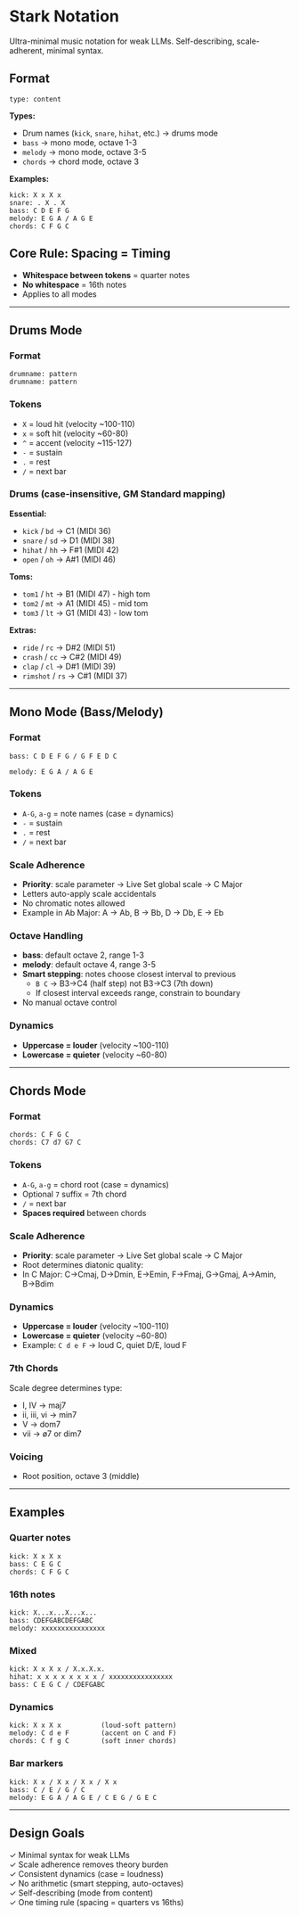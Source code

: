 # Stark Notation

Ultra-minimal music notation for weak LLMs. Self-describing, scale-adherent,
minimal syntax.

## Format

```
type: content
```

**Types:**

- Drum names (`kick`, `snare`, `hihat`, etc.) → drums mode
- `bass` → mono mode, octave 1-3
- `melody` → mono mode, octave 3-5
- `chords` → chord mode, octave 3

**Examples:**

```
kick: X x X x
snare: . X . X
bass: C D E F G
melody: E G A / A G E
chords: C F G C
```

## Core Rule: Spacing = Timing

- **Whitespace between tokens** = quarter notes
- **No whitespace** = 16th notes
- Applies to all modes

---

## Drums Mode

### Format

```
drumname: pattern
drumname: pattern
```

### Tokens

- `X` = loud hit (velocity ~100-110)
- `x` = soft hit (velocity ~60-80)
- `^` = accent (velocity ~115-127)
- `-` = sustain
- `.` = rest
- `/` = next bar

### Drums (case-insensitive, GM Standard mapping)

**Essential:**

- `kick` / `bd` → C1 (MIDI 36)
- `snare` / `sd` → D1 (MIDI 38)
- `hihat` / `hh` → F#1 (MIDI 42)
- `open` / `oh` → A#1 (MIDI 46)

**Toms:**

- `tom1` / `ht` → B1 (MIDI 47) - high tom
- `tom2` / `mt` → A1 (MIDI 45) - mid tom
- `tom3` / `lt` → G1 (MIDI 43) - low tom

**Extras:**

- `ride` / `rc` → D#2 (MIDI 51)
- `crash` / `cc` → C#2 (MIDI 49)
- `clap` / `cl` → D#1 (MIDI 39)
- `rimshot` / `rs` → C#1 (MIDI 37)

---

## Mono Mode (Bass/Melody)

### Format

```
bass: C D E F G / G F E D C
```

```
melody: E G A / A G E
```

### Tokens

- `A-G`, `a-g` = note names (case = dynamics)
- `-` = sustain
- `.` = rest
- `/` = next bar

### Scale Adherence

- **Priority**: scale parameter → Live Set global scale → C Major
- Letters auto-apply scale accidentals
- No chromatic notes allowed
- Example in Ab Major: A → Ab, B → Bb, D → Db, E → Eb

### Octave Handling

- **bass**: default octave 2, range 1-3
- **melody**: default octave 4, range 3-5
- **Smart stepping**: notes choose closest interval to previous
  - `B C` → B3→C4 (half step) not B3→C3 (7th down)
  - If closest interval exceeds range, constrain to boundary
- No manual octave control

### Dynamics

- **Uppercase = louder** (velocity ~100-110)
- **Lowercase = quieter** (velocity ~60-80)

---

## Chords Mode

### Format

```
chords: C F G C
chords: C7 d7 G7 C
```

### Tokens

- `A-G`, `a-g` = chord root (case = dynamics)
- Optional `7` suffix = 7th chord
- `/` = next bar
- **Spaces required** between chords

### Scale Adherence

- **Priority**: scale parameter → Live Set global scale → C Major
- Root determines diatonic quality:
- In C Major: C→Cmaj, D→Dmin, E→Emin, F→Fmaj, G→Gmaj, A→Amin, B→Bdim

### Dynamics

- **Uppercase = louder** (velocity ~100-110)
- **Lowercase = quieter** (velocity ~60-80)
- Example: `C d e F` → loud C, quiet D/E, loud F

### 7th Chords

Scale degree determines type:

- I, IV → maj7
- ii, iii, vi → min7
- V → dom7
- vii → ø7 or dim7

### Voicing

- Root position, octave 3 (middle)

---

## Examples

### Quarter notes

```
kick: X x X x
bass: C E G C
chords: C F G C
```

### 16th notes

```
kick: X...x...X...x...
bass: CDEFGABCDEFGABC
melody: xxxxxxxxxxxxxxxx
```

### Mixed

```
kick: X x X x / X.x.X.x.
hihat: x x x x x x x x / xxxxxxxxxxxxxxxx
bass: C E G C / CDEFGABC
```

### Dynamics

```
kick: X x X x          (loud-soft pattern)
melody: C d e F        (accent on C and F)
chords: C f g C        (soft inner chords)
```

### Bar markers

```
kick: X x / X x / X x / X x
bass: C / E / G / C
melody: E G A / A G E / C E G / G E C
```

---

## Design Goals

✓ Minimal syntax for weak LLMs  
✓ Scale adherence removes theory burden  
✓ Consistent dynamics (case = loudness)  
✓ No arithmetic (smart stepping, auto-octaves)  
✓ Self-describing (mode from content)  
✓ One timing rule (spacing = quarters vs 16ths)
